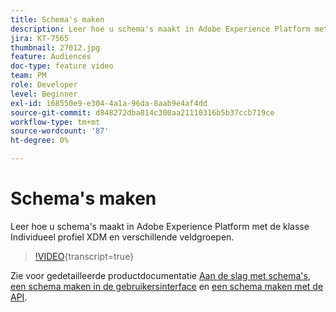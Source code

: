 ```yaml
---
title: Schema's maken
description: Leer hoe u schema's maakt in Adobe Experience Platform met de klasse Individueel profiel XDM en verschillende veldgroepen.
jira: KT-7565
thumbnail: 27012.jpg
feature: Audiences
doc-type: feature video
team: PM
role: Developer
level: Beginner
exl-id: 168550e9-e304-4a1a-96da-8aab9e4af4dd
source-git-commit: d848272dba814c300aa21110316b5b37ccb719ce
workflow-type: tm+mt
source-wordcount: '87'
ht-degree: 0%

---
```


# Schema&#39;s maken

Leer hoe u schema&#39;s maakt in Adobe Experience Platform met de klasse Individueel profiel XDM en verschillende veldgroepen.

>[!VIDEO](https://video.tv.adobe.com/v/27012?quality=12&learn=on){transcript=true}

Zie voor gedetailleerde productdocumentatie [Aan de slag met schema&#39;s](https://experienceleague.adobe.com/docs/journey-optimizer/using/data-management/get-started-schemas.html?lang=nl-NL), [een schema maken in de gebruikersinterface](https://experienceleague.adobe.com/docs/experience-platform/xdm/tutorials/create-schema-ui.html?lang=nl-NL) en [een schema maken met de API](https://experienceleague.adobe.com/docs/experience-platform/xdm/tutorials/create-schema-api.html?lang=nl-NL).
